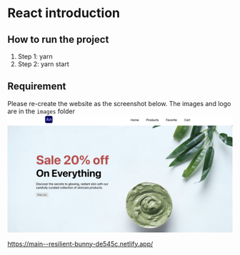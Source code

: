 # React introduction

## How to run the project

1. Step 1: yarn
2. Step 2: yarn start

## Requirement

Please re-create the website as the screenshot below. The images and logo are in the `images` folder
![](./src/images/Screenshot.png)

https://main--resilient-bunny-de545c.netlify.app/
